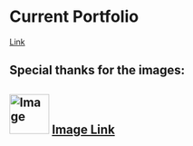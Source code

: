 # Current Portfolio

<p><a href="https://phnam2.github.io/portfolio/">Link</a></p>

<h2>Special thanks for the images:<h2>

<p><img alt="Image" title="icon" src="https://github.com/phNam2/portfolio/blob/master/image/game/ship_1QpNTm.png" height="70px"/> <a href="https://logomakr.com/1QpNTm">Image Link</a> </p>